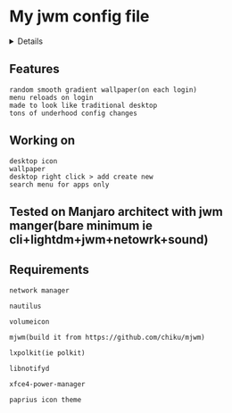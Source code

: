 # My jwm config file


<details>
    
      <summary>###Screenshots###</summary>

    [Imgur](https://imgur.com/a/78V8hyS) 
    
    ![b](https://i.imgur.com/rTZ6ZDr.png)
    
    ![b](https://i.imgur.com/rTZ6ZDr.png)

    ![c](https://i.imgur.com/1UHTI59.png)

    ![d](https://i.imgur.com/w6Mfk7o.png)

    ![e](https://i.imgur.com/cHuxSoN.png)
</details>

## Features
    
    random smooth gradient wallpaper(on each login)
    menu reloads on login
    made to look like traditional desktop
    tons of underhood config changes

## Working on

    desktop icon
    wallpaper
    desktop right click > add create new
    search menu for apps only

## Tested on Manjaro architect with jwm manger(bare minimum ie cli+lightdm+jwm+netowrk+sound)

## Requirements

    network manager
    
    nautilus
    
    volumeicon
    
    mjwm(build it from https://github.com/chiku/mjwm)
    
    lxpolkit(ie polkit)
    
    libnotifyd
    
    xfce4-power-manager
    
    paprius icon theme

